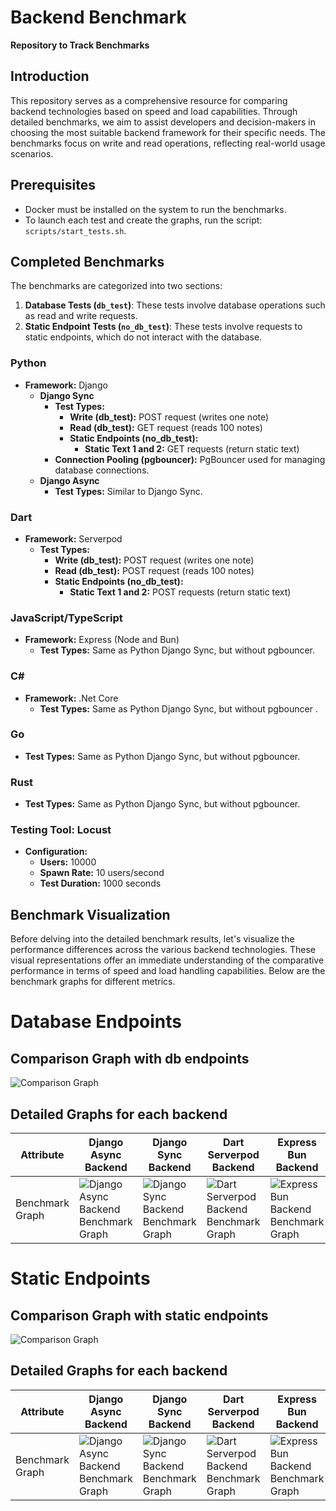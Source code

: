 # Backend Benchmark

**Repository to Track Benchmarks**

## Introduction

This repository serves as a comprehensive resource for comparing backend technologies based on speed and load capabilities. Through detailed benchmarks, we aim to assist developers and decision-makers in choosing the most suitable backend framework for their specific needs. The benchmarks focus on write and read operations, reflecting real-world usage scenarios.

## Prerequisites

- Docker must be installed on the system to run the benchmarks.
- To launch each test and create the graphs, run the script: `scripts/start_tests.sh`.


## Completed Benchmarks

The benchmarks are categorized into two sections:

1. **Database Tests (`db_test`)**: These tests involve database operations such as read and write requests.
2. **Static Endpoint Tests (`no_db_test`)**: These tests involve requests to static endpoints, which do not interact with the database.

### Python

- **Framework:** Django
  - **Django Sync**
    - **Test Types:**
      - **Write (db_test):** POST request (writes one note)
      - **Read (db_test):** GET request (reads 100 notes)
      - **Static Endpoints (no_db_test):**
        - **Static Text 1 and 2:** GET requests (return static text)
    - **Connection Pooling (pgbouncer):** PgBouncer used for managing database connections.
  - **Django Async**
    - **Test Types:** Similar to Django Sync.

### Dart

- **Framework:** Serverpod
  - **Test Types:**
    - **Write (db_test):** POST request (writes one note)
    - **Read (db_test):** POST request (reads 100 notes)
    - **Static Endpoints (no_db_test):**
      - **Static Text 1 and 2:** POST requests (return static text)

### JavaScript/TypeScript

- **Framework:** Express (Node and Bun)
  - **Test Types:** Same as Python Django Sync, but without pgbouncer.

### C#

- **Framework:** .Net Core
  - **Test Types:** Same as Python Django Sync, but without pgbouncer .

### Go
  - **Test Types:** Same as Python Django Sync, but without pgbouncer.

### Rust 
  - **Test Types:** Same as Python Django Sync, but without pgbouncer.
### Testing Tool: Locust

- **Configuration:**
  - **Users:** 10000
  - **Spawn Rate:** 10 users/second
  - **Test Duration:** 1000 seconds



## Benchmark Visualization

Before delving into the detailed benchmark results, let's visualize the performance differences across the various backend technologies. These visual representations offer an immediate understanding of the comparative performance in terms of speed and load handling capabilities. Below are the benchmark graphs for different metrics.


# Database Endpoints

## Comparison Graph with db endpoints

![Comparison Graph](comparison_graph_db_test.png?v=1707815163)

## Detailed Graphs for each backend

| Attribute       | Django Async Backend                                                                                                | Django Sync Backend                                                                                               | Dart Serverpod Backend                                                                                            | Express Bun Backend                                                                                                   | Express Node Backend                                                                                                    | C# .NET Backend                                                                                            | Go Mux Backend                                                                                           |
| --------------- | ------------------------------------------------------------------------------------------------------------------- | ----------------------------------------------------------------------------------------------------------------- | ----------------------------------------------------------------------------------------------------------------- | --------------------------------------------------------------------------------------------------------------------- | ----------------------------------------------------------------------------------------------------------------------- | ---------------------------------------------------------------------------------------------------------- | -------------------------------------------------------------------------------------------------------- |
| Benchmark Graph | ![Django Async Backend Benchmark Graph](/backends/python/django-async/tests/results/db_test/graph.png?v=1707815163) | ![Django Sync Backend Benchmark Graph](/backends/python/django-sync/tests/results/db_test/graph.png?v=1707815163) | ![Dart Serverpod Backend Benchmark Graph](/backends/dart/server-pod/tests/results/db_test/graph.png?v=1707815163) | ![Express Bun Backend Benchmark Graph](/backends/javascript/express-bun/tests/results/db_test/graph.png?v=1707815163) | ![Express Node Backend Benchmark Graph](/backends/javascript/express-node/tests/results/db_test/graph.png?v=1707815163) | ![C# .NET Backend Benchmark Graph](/backends/c_sharp/dot-net/tests/results/db_test/graph.png?v=1707815163) | ![Go Mux Backend Benchmark Graph](/backends/go/mux/tests/results/db_test/graph.png?v=1707815163)          |

# Static Endpoints

## Comparison Graph with static endpoints

![Comparison Graph](comparison_graph_no_db_test.png?v=1707815163)

## Detailed Graphs for each backend

| Attribute       | Django Async Backend                                                                                                   | Django Sync Backend                                                                                                  | Dart Serverpod Backend                                                                                               | Express Bun Backend                                                                                                      | Express Node Backend                                                                                                       | C# .NET Backend                                                                                               | Go Mux Backend                                                                                              |
| --------------- | ---------------------------------------------------------------------------------------------------------------------- | -------------------------------------------------------------------------------------------------------------------- | -------------------------------------------------------------------------------------------------------------------- | ------------------------------------------------------------------------------------------------------------------------ | -------------------------------------------------------------------------------------------------------------------------- | ------------------------------------------------------------------------------------------------------------- | ----------------------------------------------------------------------------------------------------------- |
| Benchmark Graph | ![Django Async Backend Benchmark Graph](/backends/python/django-async/tests/results/no_db_test/graph.png?v=1707815163) | ![Django Sync Backend Benchmark Graph](/backends/python/django-sync/tests/results/no_db_test/graph.png?v=1707815163) | ![Dart Serverpod Backend Benchmark Graph](/backends/dart/server-pod/tests/results/no_db_test/graph.png?v=1707815163) | ![Express Bun Backend Benchmark Graph](/backends/javascript/express-bun/tests/results/no_db_test/graph.png?v=1707815163) | ![Express Node Backend Benchmark Graph](/backends/javascript/express-node/tests/results/no_db_test/graph.png?v=1707815163) | ![C# .NET Backend Benchmark Graph](/backends/c_sharp/dot-net/tests/results/no_db_test/graph.png?v=1707815163) | ![Go Mux Backend Benchmark Graph](/backends/go/mux/tests/results/no_db_test/graph.png?v=1707815163)       |

